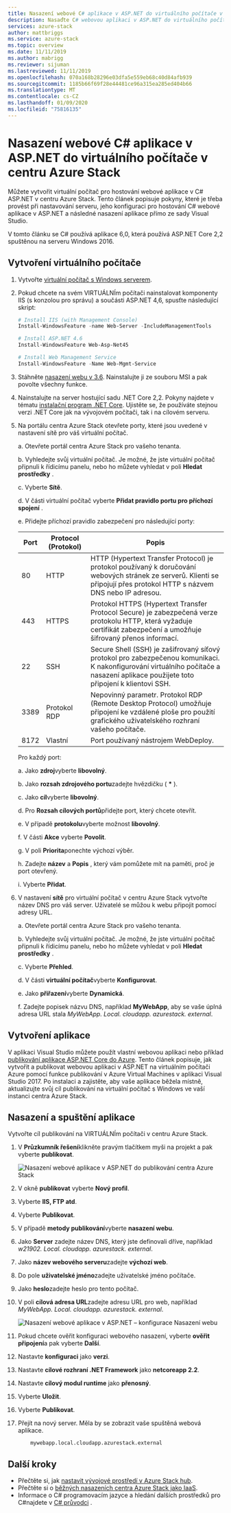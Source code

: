 ```yaml
---
title: Nasazení webové C# aplikace v ASP.NET do virtuálního počítače v centru pro Azure Stack | Microsoft Docs
description: Nasaďte C# webovou aplikaci v ASP.NET do virtuálního počítače v centru Azure Stack.
services: azure-stack
author: mattbriggs
ms.service: azure-stack
ms.topic: overview
ms.date: 11/11/2019
ms.author: mabrigg
ms.reviewer: sijuman
ms.lastreviewed: 11/11/2019
ms.openlocfilehash: 070a168b28296e03dfa5e559eb68c40d84afb939
ms.sourcegitcommit: 1185b66f69f28e44481ce96a315ea285ed404b66
ms.translationtype: MT
ms.contentlocale: cs-CZ
ms.lasthandoff: 01/09/2020
ms.locfileid: "75816135"
---
```

# <a name="deploy-a-c-aspnet-web-app-to-a-vm-in-azure-stack-hub"></a>Nasazení webové C# aplikace v ASP.NET do virtuálního počítače v centru Azure Stack

Můžete vytvořit virtuální počítač pro hostování webové aplikace v C# ASP.NET v centru Azure Stack. Tento článek popisuje pokyny, které je třeba provést při nastavování serveru, jeho konfiguraci pro hostování C# webové aplikace v ASP.NET a následné nasazení aplikace přímo ze sady Visual Studio.

V tomto článku se C# používá aplikace 6,0, která používá ASP.NET Core 2,2 spuštěnou na serveru Windows 2016.

## <a name="create-a-vm"></a>Vytvoření virtuálního počítače

1. Vytvořte [virtuální počítač s Windows serverem](azure-stack-quick-windows-portal.md).

1. Pokud chcete na svém VIRTUÁLNÍm počítači nainstalovat komponenty IIS (s konzolou pro správu) a součásti ASP.NET 4,6, spusťte následující skript:

    ```PowerShell  
    # Install IIS (with Management Console)
    Install-WindowsFeature -name Web-Server -IncludeManagementTools
    
    # Install ASP.NET 4.6
    Install-WindowsFeature Web-Asp-Net45
    
    # Install Web Management Service
    Install-WindowsFeature -Name Web-Mgmt-Service
    ```

1. Stáhněte [nasazení webu v 3.6](https://www.microsoft.com/download/details.aspx?id=43717). Nainstalujte ji ze souboru MSI a pak povolte všechny funkce.

1. Nainstalujte na server hostující sadu .NET Core 2,2. Pokyny najdete v tématu [instalační program .NET Core](https://dotnet.microsoft.com/download/dotnet-core/2.2). Ujistěte se, že používáte stejnou verzi .NET Core jak na vývojovém počítači, tak i na cílovém serveru.

1. Na portálu centra Azure Stack otevřete porty, které jsou uvedené v nastavení sítě pro váš virtuální počítač.

    a. Otevřete portál centra Azure Stack pro vašeho tenanta.

    b. Vyhledejte svůj virtuální počítač. Je možné, že jste virtuální počítač připnuli k řídicímu panelu, nebo ho můžete vyhledat v poli **Hledat prostředky** .

    c. Vyberte **Sítě**.

    d. V části virtuální počítač vyberte **Přidat pravidlo portu pro příchozí spojení** .

    e. Přidejte příchozí pravidlo zabezpečení pro následující porty:

    | Port | Protocol (Protokol) | Popis |
    | --- | --- | --- |
    | 80 | HTTP | HTTP (Hypertext Transfer Protocol) je protokol používaný k doručování webových stránek ze serverů. Klienti se připojují přes protokol HTTP s názvem DNS nebo IP adresou. |
    | 443 | HTTPS | Protokol HTTPS (Hypertext Transfer Protocol Secure) je zabezpečená verze protokolu HTTP, která vyžaduje certifikát zabezpečení a umožňuje šifrovaný přenos informací.  |
    | 22 | SSH | Secure Shell (SSH) je zašifrovaný síťový protokol pro zabezpečenou komunikaci. K nakonfigurování virtuálního počítače a nasazení aplikace použijete toto připojení k klientovi SSH. |
    | 3389 | Protokol RDP | Nepovinný parametr. Protokol RDP (Remote Desktop Protocol) umožňuje připojení ke vzdálené ploše pro použití grafického uživatelského rozhraní vašeho počítače.   |
    | 8172 | Vlastní | Port používaný nástrojem WebDeploy. |

    Pro každý port:

    a. Jako **zdroj**vyberte **libovolný**.

    b. Jako **rozsah zdrojového portu**zadejte hvězdičku ( **\*** ).

    c. Jako **cíl**vyberte **libovolný**.

    d. Pro **Rozsah cílových portů**přidejte port, který chcete otevřít.

    e. V případě **protokolu**vyberte možnost **libovolný**.

    f. V části **Akce** vyberte **Povolit**.

    g. V poli **Priorita**ponechte výchozí výběr.

    h. Zadejte **název** a **Popis** , který vám pomůžete mít na paměti, proč je port otevřený.

    i. Vyberte **Přidat**.

1.  V nastavení **sítě** pro virtuální počítač v centru Azure Stack vytvořte název DNS pro váš server. Uživatelé se můžou k webu připojit pomocí adresy URL.

    a. Otevřete portál centra Azure Stack pro vašeho tenanta.

    b. Vyhledejte svůj virtuální počítač. Je možné, že jste virtuální počítač připnuli k řídicímu panelu, nebo ho můžete vyhledat v poli **Hledat prostředky** .

    c. Vyberte **Přehled**.

    d. V části **virtuální počítač**vyberte **Konfigurovat**.

    e. Jako **přiřazení**vyberte **Dynamická**.

    f. Zadejte popisek názvu DNS, například **MyWebApp**, aby se vaše úplná adresa URL stala *MyWebApp. Local. cloudapp. azurestack. external*.

## <a name="create-an-app"></a>Vytvoření aplikace 

V aplikaci Visual Studio můžete použít vlastní webovou aplikaci nebo příklad [publikování aplikace ASP.NET Core do Azure](https://docs.microsoft.com/aspnet/core/tutorials/razor-pages/razor-pages-start?view=aspnetcore-2.2&tabs=visual-studio
). Tento článek popisuje, jak vytvořit a publikovat webovou aplikaci v ASP.NET na virtuálním počítači Azure pomocí funkce publikování v Azure Virtual Machines v aplikaci Visual Studio 2017. Po instalaci a zajistěte, aby vaše aplikace běžela místně, aktualizujte svůj cíl publikování na virtuální počítač s Windows ve vaší instanci centra Azure Stack.

## <a name="deploy-and-run-the-app"></a>Nasazení a spuštění aplikace

Vytvořte cíl publikování na VIRTUÁLNÍm počítači v centru Azure Stack.

1. V **Průzkumník řešení**klikněte pravým tlačítkem myši na projekt a pak vyberte **publikovat**.

    ![Nasazení webové aplikace v ASP.NET do publikování centra Azure Stack](media/azure-stack-dev-start-howto-vm-dotnet/deploy-app-to-azure-stack.png)

1. V okně **publikovat** vyberte **Nový profil**.
1. Vyberte **IIS, FTP atd**.
1. Vyberte **Publikovat**.
1. V případě **metody publikování**vyberte **nasazení webu**.
1. Jako **Server** zadejte název DNS, který jste definovali dříve, například *w21902. Local. cloudapp. azurestack. external*.
1. Jako **název webového serveru**zadejte **výchozí web**.
1. Do pole **uživatelské jméno**zadejte uživatelské jméno počítače.
1. Jako **heslo**zadejte heslo pro tento počítač.
1. V poli **cílová adresa URL**zadejte adresu URL pro web, například *MyWebApp. Local. cloudapp. azurestack. external*.

    ![Nasazení webové aplikace v ASP.NET – konfigurace Nasazení webu](media/azure-stack-dev-start-howto-vm-dotnet/configure-web-deploy.png)

1. Pokud chcete ověřit konfiguraci webového nasazení, vyberte **ověřit připojení**a pak vyberte **Další**.
1. Nastavte **konfiguraci** jako **verzi**.
1. Nastavte **cílové rozhraní .NET Framework** jako **netcoreapp 2.2**.
1. Nastavte **cílový modul runtime** jako **přenosný**.
1. Vyberte **Uložit**.
1. Vyberte **Publikovat**.
1. Přejít na nový server. Měla by se zobrazit vaše spuštěná webová aplikace.

    ```http  
        mywebapp.local.cloudapp.azurestack.external
    ```

## <a name="next-steps"></a>Další kroky

- Přečtěte si, jak [nastavit vývojové prostředí v Azure Stack hub](azure-stack-dev-start.md).
- Přečtěte si o [běžných nasazeních centra Azure Stack jako IaaS](azure-stack-dev-start-deploy-app.md).
- Informace o C# programovacím jazyce a hledání dalších prostředků pro C#najdete v [ C# průvodci](https://docs.microsoft.com/dotnet/csharp/) .
